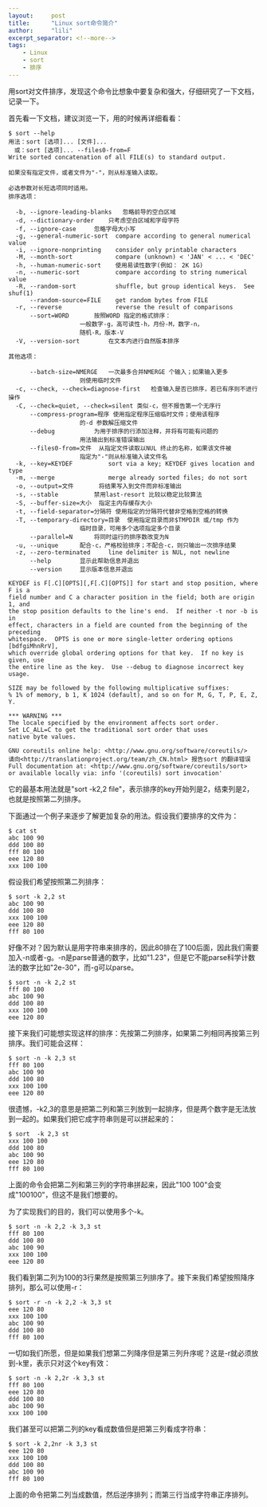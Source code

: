 ```yaml
---
layout:     post
title:      "Linux sort命令简介" 
author:     "lili" 
excerpt_separator: <!--more-->
tags:
    - Linux
    - sort
    - 排序
---
```


用sort对文件排序，发现这个命令比想象中要复杂和强大，仔细研究了一下文档，记录一下。

<!--more-->

首先看一下文档，建议浏览一下，用的时候再详细看看：
```
$ sort --help
用法：sort [选项]... [文件]...
　或：sort [选项]... --files0-from=F
Write sorted concatenation of all FILE(s) to standard output.

如果没有指定文件，或者文件为"-"，则从标准输入读取。

必选参数对长短选项同时适用。
排序选项：

  -b, --ignore-leading-blanks	忽略前导的空白区域
  -d, --dictionary-order	只考虑空白区域和字母字符
  -f, --ignore-case		忽略字母大小写
  -g, --general-numeric-sort  compare according to general numerical value
  -i, --ignore-nonprinting    consider only printable characters
  -M, --month-sort            compare (unknown) < 'JAN' < ... < 'DEC'
  -h, --human-numeric-sort    使用易读性数字(例如： 2K 1G)
  -n, --numeric-sort          compare according to string numerical value
  -R, --random-sort           shuffle, but group identical keys.  See shuf(1)
      --random-source=FILE    get random bytes from FILE
  -r, --reverse               reverse the result of comparisons
      --sort=WORD		按照WORD 指定的格式排序：
					一般数字-g，高可读性-h，月份-M，数字-n，
					随机-R，版本-V
  -V, --version-sort		在文本内进行自然版本排序

其他选项：

      --batch-size=NMERGE	一次最多合并NMERGE 个输入；如果输入更多
					则使用临时文件
  -c, --check, --check=diagnose-first	检查输入是否已排序，若已有序则不进行操作
  -C, --check=quiet, --check=silent	类似-c，但不报告第一个无序行
      --compress-program=程序	使用指定程序压缩临时文件；使用该程序
					的-d 参数解压缩文件
      --debug			为用于排序的行添加注释，并将有可能有问题的
					用法输出到标准错误输出
      --files0-from=文件	从指定文件读取以NUL 终止的名称，如果该文件被
					指定为"-"则从标准输入读文件名
  -k, --key=KEYDEF          sort via a key; KEYDEF gives location and type
  -m, --merge               merge already sorted files; do not sort
  -o, --output=文件		将结果写入到文件而非标准输出
  -s, --stable			禁用last-resort 比较以稳定比较算法
  -S, --buffer-size=大小	指定主内存缓存大小
  -t, --field-separator=分隔符	使用指定的分隔符代替非空格到空格的转换
  -T, --temporary-directory=目录	使用指定目录而非$TMPDIR 或/tmp 作为
					临时目录，可用多个选项指定多个目录
      --parallel=N		将同时运行的排序数改变为N
  -u, --unique		配合-c，严格校验排序；不配合-c，则只输出一次排序结果
  -z, --zero-terminated     line delimiter is NUL, not newline
      --help		显示此帮助信息并退出
      --version		显示版本信息并退出

KEYDEF is F[.C][OPTS][,F[.C][OPTS]] for start and stop position, where F is a
field number and C a character position in the field; both are origin 1, and
the stop position defaults to the line's end.  If neither -t nor -b is in
effect, characters in a field are counted from the beginning of the preceding
whitespace.  OPTS is one or more single-letter ordering options [bdfgiMhnRrV],
which override global ordering options for that key.  If no key is given, use
the entire line as the key.  Use --debug to diagnose incorrect key usage.

SIZE may be followed by the following multiplicative suffixes:
% 1% of memory, b 1, K 1024 (default), and so on for M, G, T, P, E, Z, Y.

*** WARNING ***
The locale specified by the environment affects sort order.
Set LC_ALL=C to get the traditional sort order that uses
native byte values.

GNU coreutils online help: <http://www.gnu.org/software/coreutils/>
请向<http://translationproject.org/team/zh_CN.html> 报告sort 的翻译错误
Full documentation at: <http://www.gnu.org/software/coreutils/sort>
or available locally via: info '(coreutils) sort invocation'

```

它的最基本用法就是"sort -k2,2 file"，表示排序的key开始列是2，结束列是2，也就是按照第二列排序。

下面通过一个例子来逐步了解更加复杂的用法。假设我们要排序的文件为：
```
$ cat st
abc 100 90
ddd 100 80
fff 80 100
eee 120 80
xxx 100 100
```

假设我们希望按照第二列排序：
```
$ sort -k 2,2 st
abc 100 90
ddd 100 80
xxx 100 100
eee 120 80
fff 80 100
```
好像不对？因为默认是用字符串来排序的，因此80排在了100后面，因此我们需要加入-n或者-g。-n是parse普通的数字，比如"1.23"，但是它不能parse科学计数法的数字比如"2e-30"，而-g可以parse。

```
$ sort -n -k 2,2 st
fff 80 100
abc 100 90
ddd 100 80
xxx 100 100
eee 120 80
```

接下来我们可能想实现这样的排序：先按第二列排序，如果第二列相同再按第三列排序。我们可能会这样：
```
$ sort -n -k 2,3 st
fff 80 100
abc 100 90
ddd 100 80
xxx 100 100
eee 120 80
```
很遗憾，-k2,3的意思是把第二列和第三列放到一起排序，但是两个数字是无法放到一起的。如果我们把它成字符串则是可以拼起来的：
```
$ sort  -k 2,3 st
xxx 100 100
ddd 100 80
abc 100 90
eee 120 80
fff 80 100
```
上面的命令会把第二列和第三列的字符串拼起来，因此"100 100"会变成"100100"，但这不是我们想要的。

为了实现我们的目的，我们可以使用多个-k。
```
$ sort -n -k 2,2 -k 3,3 st
fff 80 100
ddd 100 80
abc 100 90
xxx 100 100
eee 120 80
```

我们看到第二列为100的3行果然是按照第三列排序了。接下来我们希望按照降序排列，那么可以使用-r：
```
$ sort -r -n -k 2,2 -k 3,3 st
eee 120 80
xxx 100 100
abc 100 90
ddd 100 80
fff 80 100
```

一切如我们所愿，但是如果我们想第二列降序但是第三列升序呢？这是-r就必须放到-k里，表示只对这个key有效：
```
$ sort -n -k 2,2r -k 3,3 st
fff 80 100
eee 120 80
ddd 100 80
abc 100 90
xxx 100 100
```

我们甚至可以把第二列的key看成数值但是把第三列看成字符串：
```
$ sort -k 2,2nr -k 3,3 st
eee 120 80
xxx 100 100
ddd 100 80
abc 100 90
fff 80 100
```

上面的命令把第二列当成数值，然后逆序排列；而第三行当成字符串正序排列。

